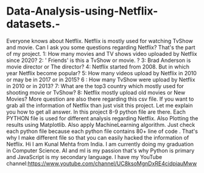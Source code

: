 # Data-Analysis-using-Netflix-datasets.-
Everyone knows about Netflix. Netflix is mostly used for watching TvShow and movie.  Can I ask you some questions regarding Netflix? That's the part of my project.  1:  How many movies and TV shows video uploaded by Netflix since 2020? 2: '  Friends' is this a TvShow or movie. ? 3: Brad Anderson is movie director or The director?  4: Netflix started from 2008. But in which year Netflix become popular?  5: How many videos upload by Netflix in 2010 or may be in 2017 or in 2015?  6 : How many TvShow were upload by Netflix in 2010 or in 2013? 7: What are the top3 country which mostly used for shooting movie or TvShow? 8: Netflix mostly upload old movies or New Movies?  More question are also there regarding this csv file. If you want to grab all the information of Netflix than just visit this project.  Let me explain you how to get all answer.   In this project 8-9 python file are there. Each PYTHON file is used for different analysis regarding Netflix. Also Plotting the results using Matplotlib. Also apply MachineLearning algorithm. Just check each python file because each python file contains 80+ line of code . That's why I make different file so that you can easily hacked the information of Netflix.  Hi I am Kunal Mehta from India. I am currently doing my graduation in Computer Science. AI and ml is my passion that's why Python is primary and JavaScript is my secondary language.  I have my YouTube channel:https://www.youtube.com/channel/UC8ksoMgnDxRE4cidpiauMww 
